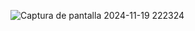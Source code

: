 
![Captura de pantalla 2024-11-19 222324](https://github.com/user-attachments/assets/0a13f55e-fca6-40f3-85d2-946d6bfeb0e7)

